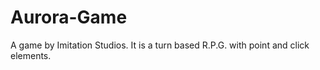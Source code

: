 # Aurora-Game
A game by Imitation Studios. It is a turn based R.P.G. with point and click elements.
